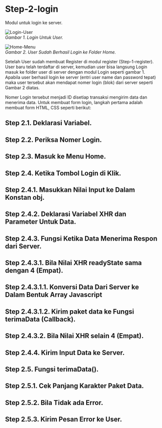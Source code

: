 # Step-2-login
Modul untuk login ke server.

![Login-User](https://github.com/rangkaidata/screenshot/blob/main/login.png)
<br>*Gambar 1. Login Untuk User.*

![Home-Menu](https://github.com/rangkaidata/screenshot/blob/main/home.png)
<br>*Gambar 2. User Sudah Berhasil Login ke Folder Home.*

Setelah User sudah membuat Register di modul register (Step-1-register). User baru telah terdaftar di server, kemudian user bisa langsung Login masuk ke folder user di server dengan modul Login seperti gambar 1. Apabila user berhasil login ke server (entri user name dan password tepat) maka user tersebut akan mendapat nomer login (blok) dari server seperti Gambar 2 diatas. 

Nomer Login tersebut menjadi ID disetiap transaksi mengirim data dan menerima data. Untuk membuat form login, langkah pertama adalah membuat form HTML, CSS seperti berikut:

## Step 2.1. Deklarasi Variabel.
## Step 2.2. Periksa Nomer Login.
## Step 2.3. Masuk ke Menu Home.
## Step 2.4. Ketika Tombol Login di Klik.
## Step 2.4.1. Masukkan Nilai Input ke Dalam Konstan obj.
## Step 2.4.2. Deklarasi Variabel XHR dan Parameter Untuk Data.
## Step 2.4.3. Fungsi Ketika Data Menerima Respon dari Server.
## Step 2.4.3.1. Bila Nilai XHR readyState sama dengan 4 (Empat).
## Step 2.4.3.1.1. Konversi Data Dari Server ke Dalam Bentuk Array Javascript
## Step 2.4.3.1.2. Kirim paket data ke Fungsi terimaData (Callback).
## Step 2.4.3.2. Bila Nilai XHR selain 4 (Empat).
## Step 2.4.4. Kirim Input Data ke Server.
## Step 2.5. Fungsi terimaData().
## Step 2.5.1. Cek Panjang Karakter Paket Data.
## Step 2.5.2. Bila Tidak ada Error.
## Step 2.5.3. Kirim Pesan Error ke User. 
